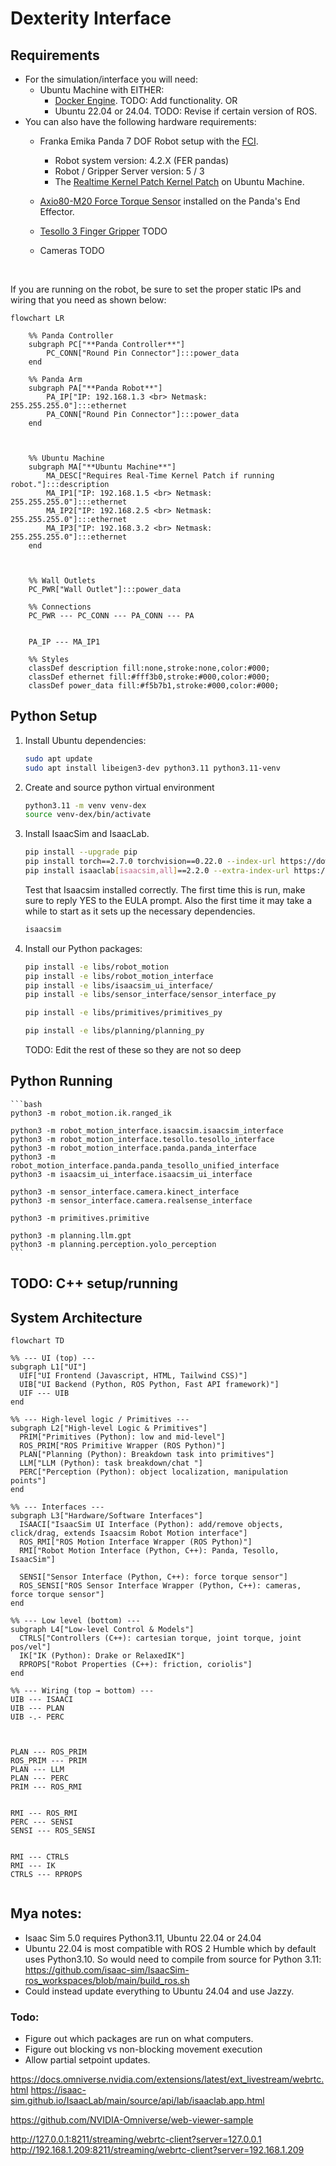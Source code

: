 # Dexterity Interface

## Requirements
* For the simulation/interface you will need:
    * Ubuntu Machine  with EITHER:
        * [Docker Engine](https://docs.docker.com/engine/install/). TODO: Add functionality.
        OR
        * Ubuntu 22.04 or 24.04. TODO: Revise if certain version of ROS.
* You can also have the following hardware requirements:
    * Franka Emika Panda 7 DOF Robot setup with the [FCI](https://frankaemika.github.io/docs/getting_started.html).
        * Robot system version: 4.2.X (FER pandas)
        * Robot / Gripper Server version: 5 / 3
        * The [Realtime Kernel Patch Kernel Patch](https://frankaemika.github.io/docs/installation_linux.html#setting-up-the-real-time-kernel) on Ubuntu Machine.

    * [Axio80-M20 Force Torque Sensor](https://www.ati-ia.com/products/ft/ft_models.aspx?id=Axia80-M20) installed on the Panda's End Effector.
    * [Tesollo 3 Finger Gripper]() TODO
    * Cameras TODO




<br>

If you are running on the robot, be sure to set the proper static IPs and wiring that you need as shown below:

```mermaid
flowchart LR

    %% Panda Controller
    subgraph PC["**Panda Controller**"]
        PC_CONN["Round Pin Connector"]:::power_data
    end

    %% Panda Arm
    subgraph PA["**Panda Robot**"]
        PA_IP["IP: 192.168.1.3 <br> Netmask: 255.255.255.0"]:::ethernet
        PA_CONN["Round Pin Connector"]:::power_data
    end



    %% Ubuntu Machine
    subgraph MA["**Ubuntu Machine**"]
        MA_DESC["Requires Real-Time Kernel Patch if running robot."]:::description
        MA_IP1["IP: 192.168.1.5 <br> Netmask: 255.255.255.0"]:::ethernet
        MA_IP2["IP: 192.168.2.5 <br> Netmask: 255.255.255.0"]:::ethernet
        MA_IP3["IP: 192.168.3.2 <br> Netmask: 255.255.255.0"]:::ethernet
    end



    %% Wall Outlets
    PC_PWR["Wall Outlet"]:::power_data

    %% Connections
    PC_PWR --- PC_CONN --- PA_CONN --- PA
    

    PA_IP --- MA_IP1

    %% Styles
    classDef description fill:none,stroke:none,color:#000;
    classDef ethernet fill:#fff3b0,stroke:#000,color:#000;
    classDef power_data fill:#f5b7b1,stroke:#000,color:#000;
```


## Python Setup
1. Install Ubuntu dependencies:
    ```bash
    sudo apt update
    sudo apt install libeigen3-dev python3.11 python3.11-venv
    ```

2. Create and source python virtual environment
    ```bash
    python3.11 -m venv venv-dex
    source venv-dex/bin/activate
    ```

3. Install IsaacSim and IsaacLab. 
    ```bash
    pip install --upgrade pip
    pip install torch==2.7.0 torchvision==0.22.0 --index-url https://download.pytorch.org/whl/cu128
    pip install isaaclab[isaacsim,all]==2.2.0 --extra-index-url https://pypi.nvidia.com
    ```

    Test that Isaacsim installed correctly. The first time this is run, make sure to reply YES to the EULA prompt. Also the first time it may take a while to start as it sets up the necessary dependencies.
    ```bash
    isaacsim

    ```

4. Install our Python packages:
    ```bash
    pip install -e libs/robot_motion
    pip install -e libs/robot_motion_interface
    pip install -e libs/isaacsim_ui_interface/
    pip install -e libs/sensor_interface/sensor_interface_py

    pip install -e libs/primitives/primitives_py

    pip install -e libs/planning/planning_py
    ```
    
    TODO: Edit the rest of these so they are not so deep 
## Python Running
    ```bash
    python3 -m robot_motion.ik.ranged_ik

    python3 -m robot_motion_interface.isaacsim.isaacsim_interface
    python3 -m robot_motion_interface.tesollo.tesollo_interface
    python3 -m robot_motion_interface.panda.panda_interface
    python3 -m robot_motion_interface.panda.panda_tesollo_unified_interface
    python3 -m isaacsim_ui_interface.isaacsim_ui_interface

    python3 -m sensor_interface.camera.kinect_interface
    python3 -m sensor_interface.camera.realsense_interface

    python3 -m primitives.primitive

    python3 -m planning.llm.gpt
    python3 -m planning.perception.yolo_perception
    ```


## TODO: C++ setup/running

## System Architecture
```mermaid
flowchart TD

%% --- UI (top) ---
subgraph L1["UI"]
  UIF["UI Frontend (Javascript, HTML, Tailwind CSS)"]
  UIB["UI Backend (Python, ROS Python, Fast API framework)"]
  UIF --- UIB
end

%% --- High-level logic / Primitives ---
subgraph L2["High-level Logic & Primitives"]
  PRIM["Primitives (Python): low and mid-level"]
  ROS_PRIM["ROS Primitive Wrapper (ROS Python)"]
  PLAN["Planning (Python): Breakdown task into primitives"]
  LLM["LLM (Python): task breakdown/chat "]
  PERC["Perception (Python): object localization, manipulation points"]
end

%% --- Interfaces ---
subgraph L3["Hardware/Software Interfaces"]
  ISAACI["IsaacSim UI Interface (Python): add/remove objects, click/drag, extends Isaacsim Robot Motion interface"]
  ROS_RMI["ROS Motion Interface Wrapper (ROS Python)"]
  RMI["Robot Motion Interface (Python, C++): Panda, Tesollo, IsaacSim"]

  SENSI["Sensor Interface (Python, C++): force torque sensor"]
  ROS_SENSI["ROS Sensor Interface Wrapper (Python, C++): cameras, force torque sensor"]
end

%% --- Low level (bottom) ---
subgraph L4["Low-level Control & Models"]
  CTRLS["Controllers (C++): cartesian torque, joint torque, joint pos/vel"]
  IK["IK (Python): Drake or RelaxedIK"]
  RPROPS["Robot Properties (C++): friction, coriolis"]
end

%% --- Wiring (top → bottom) ---
UIB --- ISAACI
UIB --- PLAN
UIB -.- PERC



PLAN --- ROS_PRIM
ROS_PRIM --- PRIM
PLAN --- LLM
PLAN --- PERC
PRIM --- ROS_RMI


RMI --- ROS_RMI
PERC --- SENSI
SENSI --- ROS_SENSI


RMI --- CTRLS
RMI --- IK
CTRLS --- RPROPS


```


## Mya notes:
* Isaac Sim 5.0 requires Python3.11, Ubuntu 22.04 or 24.04
* Ubuntu 22.04 is most compatible with ROS 2 Humble which by default uses Python3.10. So would need to compile from source for Python 3.11: https://github.com/isaac-sim/IsaacSim-ros_workspaces/blob/main/build_ros.sh
* Could instead update everything to Ubuntu 24.04 and use Jazzy.

### Todo:
* Figure out which packages are run on what computers.
* Figure out blocking vs non-blocking movement execution
* Allow partial setpoint updates.


https://docs.omniverse.nvidia.com/extensions/latest/ext_livestream/webrtc.html
https://isaac-sim.github.io/IsaacLab/main/source/api/lab/isaaclab.app.html


https://github.com/NVIDIA-Omniverse/web-viewer-sample

http://127.0.0.1:8211/streaming/webrtc-client?server=127.0.0.1
http://192.168.1.209:8211/streaming/webrtc-client?server=192.168.1.209



